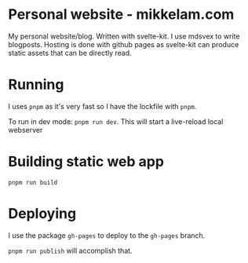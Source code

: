 # Personal website - mikkelam.com

My personal website/blog. Written with svelte-kit. I use mdsvex to write blogposts. Hosting is done with github pages as svelte-kit can produce static assets that can be directly read.


# Running
I uses `pnpm` as it's very fast so I have the lockfile with `pnpm`. 

To run in dev mode: `pnpm run dev`. This will start a live-reload local webserver

# Building static web app

`pnpm run build`

# Deploying

I use the package `gh-pages` to deploy to the `gh-pages` branch. 

`pnpm run publish` will accomplish that.
